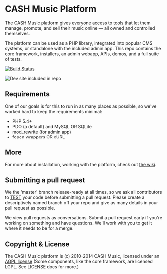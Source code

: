 # CASH Music Platform

The CASH Music platform gives everyone access to tools that let them manage, 
promote, and sell their music online — all owned and controlled themselves.

The platform can be used as a PHP library, integrated into popular CMS systems, 
or standalone with the included admin app. This repo contains the core framework, 
installers, an admin webapp, APIs, demos, and a full suite of tests.

[![Build Status](https://secure.travis-ci.org/cashmusic/platform.svg)](http://travis-ci.org/cashmusic/platform)

 
![Dev site included in repo](https://b6febe3773eb5c5bc449-6d885a724441c07ff9b675222419a9d2.ssl.cf2.rackcdn.com/special/docs/dev_screenshot.jpg)


## Requirements

One of our goals is for this to run in as many places as possible, so we've worked 
hard to keep the requirements minimal:

 * PHP 5.4+
 * PDO (a default) and MySQL OR SQLite 
 * mod_rewrite (for admin app)
 * fopen wrappers OR cURL 

## More

For more about installation, working with the platform, check out [the wiki](https://github.com/cashmusic/platform/wiki).

## Submitting a pull request

We the 'master' branch release-ready at all times, so we ask all contributors to [TEST](https://github.com/cashmusic/platform/blob/master/tests/README.md) your code before submitting a pull request. Please 
create a descriptively named branch off your repo and give as many details in your pull request as possible.

We view pull requests as conversations. Submit a pull request early if you're working on something and
have questions. We'll work with you to get it where it needs to be for a merge.

## Copyright & License

The CASH Music platform is (c) 2010-2014 CASH Music, licensed under an 
[AGPL license](http://www.gnu.org/licenses/agpl-3.0.html) (Some components, like
the core framework, are licensed LGPL. See LICENSE docs for more.)
